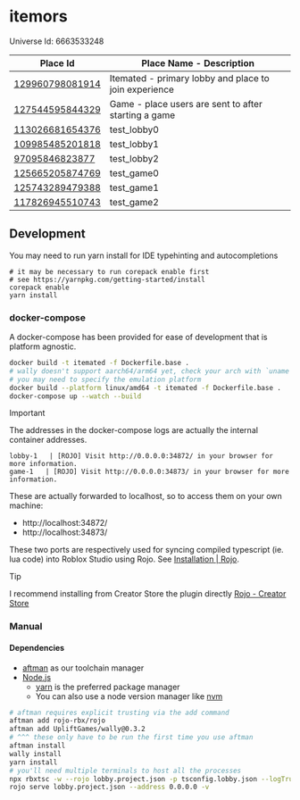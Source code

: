# itemors

Universe Id: 6663533248

| Place Id                                                        | Place Name - Description                              |
| --------------------------------------------------------------- | ----------------------------------------------------- |
| [129960798081914](https://www.roblox.com/games/129960798081914) | Itemated - primary lobby and place to join experience |
| [127544595844329](https://www.roblox.com/games/127544595844329) | Game - place users are sent to after starting a game  |
| [113026681654376](https://www.roblox.com/games/113026681654376) | test_lobby0                                           |
| [109985485201818](https://www.roblox.com/games/109985485201818) | test_lobby1                                           |
| [97095846823877](https://www.roblox.com/games/97095846823877)   | test_lobby2                                           |
| [125665205874769](https://www.roblox.com/games/125665205874769) | test_game0                                            |
| [125743289479388](https://www.roblox.com/games/125743289479388) | test_game1                                            |
| [117826945510743](https://www.roblox.com/games/117826945510743) | test_game2                                            |

## Development

You may need to run yarn install for IDE typehinting and autocompletions
```
# it may be necessary to run corepack enable first
# see https://yarnpkg.com/getting-started/install
corepack enable
yarn install
```

### docker-compose

A docker-compose has been provided for ease of development that is platform agnostic.

```sh
docker build -t itemated -f Dockerfile.base .
# wally doesn't support aarch64/arm64 yet, check your arch with `uname -m`
# you may need to specify the emulation platform
docker build --platform linux/amd64 -t itemated -f Dockerfile.base .
docker-compose up --watch --build
```

> [!IMPORTANT]
> The addresses in the docker-compose logs are actually the internal container addresses.
>
> ```
> lobby-1   | [ROJO] Visit http://0.0.0.0:34872/ in your browser for more information.
> game-1   | [ROJO] Visit http://0.0.0.0:34873/ in your browser for more information.
> ```
>
> These are actually forwarded to localhost, so to access them on your own machine:
>
> - http://localhost:34872/
> - http://localhost:34873/

These two ports are respectively used for syncing compiled typescript (ie. lua code)
into Roblox Studio using Rojo. See
[Installation | Rojo](https://rojo.space/docs/v7/getting-started/installation/#installing-the-plugin). 

> [!TIP]
> I recommend installing from Creator Store the plugin directly
> [Rojo - Creator Store](https://create.roblox.com/store/asset/13916111004/Rojo)

### Manual

#### Dependencies

* [aftman](https://github.com/LPGhatguy/aftman) as our toolchain manager
* [Node.js](https://nodejs.org/en/download/package-manager)
  * [yarn](https://yarnpkg.com/) is the preferred package manager
  * You can also use a node version manager like [nvm](https://github.com/nvm-sh/nvm)

```sh
# aftman requires explicit trusting via the add command
aftman add rojo-rbx/rojo
aftman add UpliftGames/wally@0.3.2
# ^^^ these only have to be run the first time you use aftman
aftman install
wally install
yarn install
# you'll need multiple terminals to host all the processes
npx rbxtsc -w --rojo lobby.project.json -p tsconfig.lobby.json --logTruthyChanges --verbose
rojo serve lobby.project.json --address 0.0.0.0 -v
```
